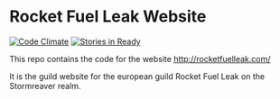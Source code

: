 Rocket Fuel Leak Website
========================

[![Code Climate](https://codeclimate.com/github/RocketFuelLeak/RocketFuelLeakSite.png)](https://codeclimate.com/github/RocketFuelLeak/RocketFuelLeakSite)
[![Stories in Ready](https://badge.waffle.io/rocketfuelleak/rocketfuelleaksite.png?label=ready)](https://waffle.io/rocketfuelleak/rocketfuelleaksite)

This repo contains the code for the website http://rocketfuelleak.com/

It is the guild website for the european guild Rocket Fuel Leak on the Stormreaver realm.

